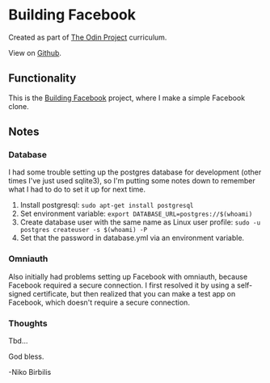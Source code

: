 # Building Facebook
Created as part of [The Odin Project](https://www.theodinproject.com) curriculum.

View on [Github](https://github.com/harmolipi/odin-facebook).

## Functionality

This is the [Building Facebook](https://www.theodinproject.com/paths/full-stack-ruby-on-rails/courses/ruby-on-rails/lessons/rails-final-project) project, where I make a simple Facebook clone.

## Notes
### Database
I had some trouble setting up the postgres database for development (other times I've just used sqlite3), so I'm putting some notes down to remember what I had to do to set it up for next time.

1. Install postgresql:
`sudo apt-get install postgresql`
2. Set environment variable:
`export DATABASE_URL=postgres://$(whoami)`
3. Create database user with the same name as Linux user profile:
`sudo -u postgres createuser -s $(whoami) -P`
4. Set that the password in database.yml via an environment variable.

### Omniauth
Also initially had problems setting up Facebook with omniauth, because Facebook required a secure connection. I first resolved it by using a self-signed certificate, but then realized that you can make a test app on Facebook, which doesn't require a secure connection.

### Thoughts

Tbd...

God bless.

-Niko Birbilis
